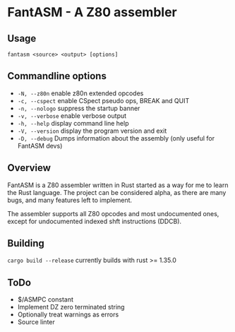 # FantASM - A Z80 assembler

## Usage

`fantasm <source> <output> [options]`

## Commandline options

* `-N, --z80n` enable z80n extended opcodes
* `-c, --cspect` enable CSpect pseudo ops, BREAK and QUIT
* `-n, --nologo` suppress the startup banner
* `-v, --verbose` enable verbose output
* `-h, --help` display command line help
* `-V, --version` display the program version and exit
* `-D, --debug` Dumps information about the assembly (only useful for FantASM devs)

## Overview

FantASM is a Z80 assembler written in Rust started as a way for me to learn the Rust language. The project can be considered alpha, as there are many bugs, and many features left to implement.

The assembler supports all Z80 opcodes and most undocumented ones, except for undocumented indexed shft instructions (DDCB).

## Building

`cargo build --release` currently builds with rust >= 1.35.0

## ToDo

* $/ASMPC constant
* Implement DZ zero terminated string
* Optionally treat warnings as errors
* Source linter